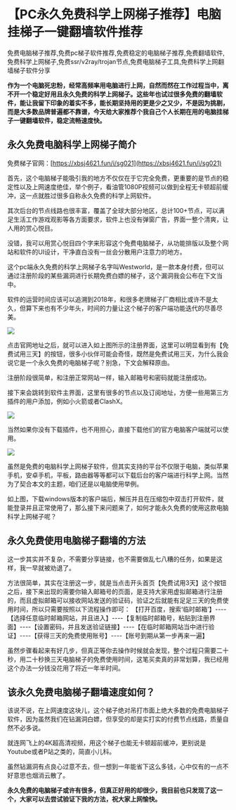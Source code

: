 # 【PC永久免费科学上网梯子推荐】电脑挂梯子一键翻墙软件推荐
免费电脑梯子推荐,免费pc梯子软件推荐,免费稳定的电脑梯子推荐,免费翻墙软件,免费科学上网梯子,免费ssr/v2ray/trojan节点,免费电脑梯子工具,免费科学上网翻墙梯子软件分享

**作为一个电脑死忠粉，经常高频率用电脑进行上网，自然而然在工作过程当中，离不开一个稳定好用且永久免费的科学上网梯子。这些年也试过很多免费的翻墙软件，能让我留下印象的着实不多，能长期坚持用的更是少之又少，不是因为挑剔，而是大多数品牌普遍都不靠谱，今天给大家推荐个我自己个人长期在用的电脑挂梯子一键翻墙软件，稳定流畅速度快。**

## 永久免费电脑科学上网梯子简介

免费梯子官网：[https://xbsj4621.fun/i/sg021](https://xbsj4621.fun/i/sg021)

首先，这个电脑梯子能吸引我的地方不仅仅在于它完全免费，更重要的是节点的稳定性以及上网速度绝佳，举个例子，看油管1080P视频可以做到全程无卡顿超前缓冲，这一点就胜过很多自称永久免费的科学上网软件。

其次后台的节点线路也很丰富，覆盖了全球大部分地区，总计100+节点，可以满足生活工作游戏观影等各方面要求，软件上也没有弹窗广告，界面一整个清爽，让人用的赏心悦目。

没错，我可以用赏心悦目四个字来形容这个免费电脑梯子，从功能排版以及整个网站和软件的UI设计，干净直白没有一丝会分散用户注意力的地方。

这个pc端永久免费的科学上网梯子名字叫Westworld，是一款本身付费，但可以通过注册阶段的某些漏洞进行长期免费白嫖的梯子，这个漏洞我会公布在下文当中。

软件的运营时间应该可以追溯到2018年，和很多老牌梯子厂商相比或许不是太久，但算下来也有不少年头，时间的力量让这个梯子的客户端功能迭代的尽善尽美。

![](https://i.imgur.com/Ok2NWp1.png)

点击官网地址之后，就可以进入如上图所示的注册界面，这里可以明显看到有【免费试用三天】的按钮，很多小伙伴可能会奇怪，既然是免费试用三天，为什么我会说它是一个永久免费的电脑梯子呢？别急，下文会解释原由。

注册阶段很简单，和注册正常网站一样，输入邮箱号和密码就能注册成功。

接下来会跳转到软件主界面，这里有很多的节点以及订阅地址，方便一些用第三方插件的用户添加，例如小火箭或者ClashX。

![](https://i.imgur.com/9akanQX.png)

当然如果你没有下载插件，也不用担心，直接下载他们的官方电脑客户端就可以使用。

![](https://i.imgur.com/3JwM5kh.png)

虽然是免费的电脑科学上网梯子软件，但其实支持的平台不仅限于电脑，类似苹果手机，安卓手机，平板，路由器等等都可以下载后台的客户端进行科学上网。当然为了契合本文的主题，咱们还是以电脑使用举例。

如上图，下载windows版本的客户端后，解压并且在压缩包中双击打开软件，就能登录并且正常使用了，那么接下来问题来了，如何才能永久免费的使用这款电脑科学上网梯子呢？

## 永久免费使用电脑梯子翻墙的方法

这一步其实并不复杂，不需要分享链接，也不需要做乱七八糟的任务，如果是这样，我一早就被劝退了。

方法很简单，其实在注册这一步，就是当点击开头首页【免费试用3天】这个按钮之后，接下来出现的需要你输入邮箱号的页面，是支持大家用虚拟邮箱进行注册的，而且虚拟邮箱可以接收网站发送的验证码，验证之后就能有足足三天的免费使用时间，所以只需要按照以下流程操作即可：
【打开百度，搜索‘临时邮箱’】----【选择任意临时邮箱网站，并且进入】----【复制临时邮箱号，粘贴到注册界面】----【设置密码，并且发送验证链接】----【在临时邮箱网站当中进行验证】----【获得三天的免费使用账号】----【账号到期从第一步再来一遍】

虽然步骤看起来有好几步，但真正等你去操作时候就会发现，整个过程只需要二十秒，用二十秒换三天电脑梯子的免费使用时间，这笔买卖真的非常划算，我已经用这个办法一分钱没花用了将近一年半时间。

## 该永久免费电脑梯子翻墙速度如何？

该说不说，在上网速度这块儿，这个梯子绝对吊打市面上绝大多数的免费电脑梯子软件，因为虽然我们在钻漏洞白嫖，但享受的却是实打实的付费节点线路，质量自然不必多说。

就连网飞上的4K超高清视频，用这个梯子也能无卡顿超前缓冲，更别说是Youtube或者P站之类的，简直小儿科。

虽然钻漏洞有点良心过意不去，但一想到一年能省下这么多钱，心中仅有的一点不好意思也烟消云散了。

**永久免费的电脑梯子或许有很多，但真正好用的却很少，我目前也只发现了这一个，大家可以去尝试验证下我的方法，祝大家上网愉快。**
